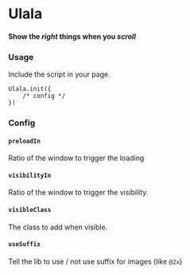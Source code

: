 # Ulala

#### Show the *right* things when you *scroll*

### Usage

Include the script in your page.

```
Ulala.init({
    /* config */
})
```

### Config

#### `preloadIn`

Ratio of the window to trigger the loading

#### `visibilityIn`

Ratio of the window to trigger the visibility.

#### `visibleClass`

The class to add when visible.

#### `useSuffix`

Tell the lib to use / not use suffix for images (like `@2x`)